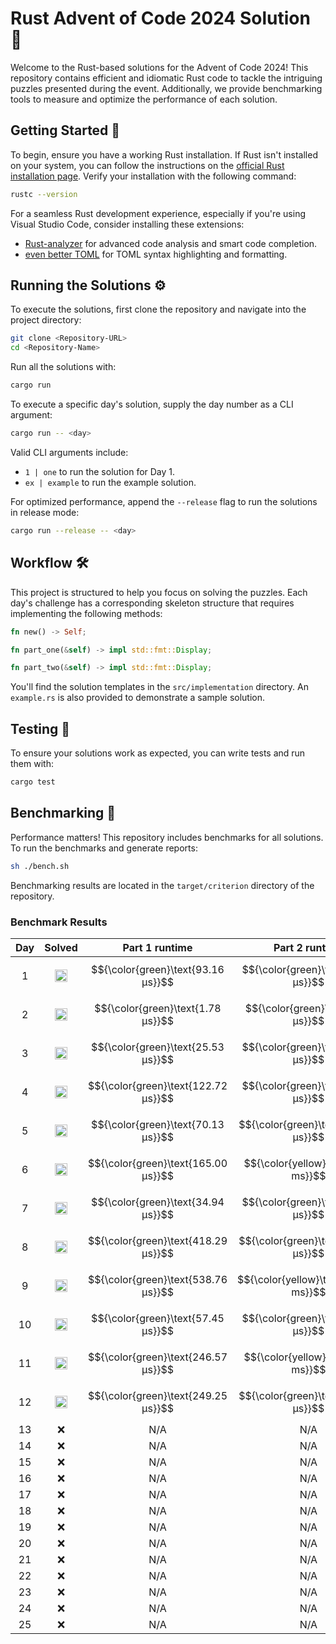 # Rust Advent of Code 2024 Solution 🦀

Welcome to the Rust-based solutions for the Advent of Code 2024! This repository contains efficient and idiomatic Rust code to tackle the intriguing puzzles presented during the event. Additionally, we provide benchmarking tools to measure and optimize the performance of each solution.

## Getting Started 🚀

To begin, ensure you have a working Rust installation. If Rust isn't installed on your system, you can follow the instructions on the [official Rust installation page](https://www.rust-lang.org/tools/install). Verify your installation with the following command:

```bash
rustc --version
```

For a seamless Rust development experience, especially if you're using Visual Studio Code, consider installing these extensions:

- [Rust-analyzer](https://marketplace.visualstudio.com/items?itemName=rust-lang.rust-analyzer) for advanced code analysis and smart code completion.
- [even better TOML](https://marketplace.visualstudio.com/items?itemName=tamasfe.even-better-toml) for TOML syntax highlighting and formatting.

## Running the Solutions ⚙️

To execute the solutions, first clone the repository and navigate into the project directory:

```bash
git clone <Repository-URL>
cd <Repository-Name>
```

Run all the solutions with:

```bash
cargo run
```

To execute a specific day's solution, supply the day number as a CLI argument:

```bash
cargo run -- <day>
```

Valid CLI arguments include:

- `1 | one` to run the solution for Day 1.
- `ex | example` to run the example solution.

For optimized performance, append the `--release` flag to run the solutions in release mode:

```bash
cargo run --release -- <day>
```

## Workflow 🛠️

This project is structured to help you focus on solving the puzzles. Each day's challenge has a corresponding skeleton structure that requires implementing the following methods:

```rust
fn new() -> Self;

fn part_one(&self) -> impl std::fmt::Display;

fn part_two(&self) -> impl std::fmt::Display;
```

You'll find the solution templates in the `src/implementation` directory. An `example.rs` is also provided to demonstrate a sample solution.

## Testing 🧪

To ensure your solutions work as expected, you can write tests and run them with:

```bash
cargo test
```

## Benchmarking 💪

Performance matters! This repository includes benchmarks for all solutions. To run the benchmarks and generate reports:

```bash
sh ./bench.sh
```

Benchmarking results are located in the `target/criterion` directory of the repository.

### Benchmark Results

| Day |                                         Solved                                          |           Part 1 runtime            |            Part 2 runtime            |
| :-: | :-------------------------------------------------------------------------------------: | :---------------------------------: | :----------------------------------: |
|  1  | <img src="https://www.rust-lang.org/logos/rust-logo-32x32.png" alt="Rust" width="20" /> | $${\color{green}\text{93.16 μs}}$$  |  $${\color{green}\text{94.49 μs}}$$  |
|  2  | <img src="https://www.rust-lang.org/logos/rust-logo-32x32.png" alt="Rust" width="20" /> |  $${\color{green}\text{1.78 μs}}$$  |  $${\color{green}\text{3.98 μs}}$$   |
|  3  | <img src="https://www.rust-lang.org/logos/rust-logo-32x32.png" alt="Rust" width="20" /> | $${\color{green}\text{25.53 μs}}$$  |  $${\color{green}\text{11.86 μs}}$$  |
|  4  | <img src="https://www.rust-lang.org/logos/rust-logo-32x32.png" alt="Rust" width="20" /> | $${\color{green}\text{122.72 μs}}$$ |  $${\color{green}\text{63.43 μs}}$$  |
|  5  | <img src="https://www.rust-lang.org/logos/rust-logo-32x32.png" alt="Rust" width="20" /> | $${\color{green}\text{70.13 μs}}$$  | $${\color{green}\text{167.47 μs}}$$  |
|  6  | <img src="https://www.rust-lang.org/logos/rust-logo-32x32.png" alt="Rust" width="20" /> | $${\color{green}\text{165.00 μs}}$$ |  $${\color{yellow}\text{7.95 ms}}$$  |
|  7  | <img src="https://www.rust-lang.org/logos/rust-logo-32x32.png" alt="Rust" width="20" /> | $${\color{green}\text{34.94 μs}}$$  |  $${\color{green}\text{92.19 μs}}$$  |
|  8  | <img src="https://www.rust-lang.org/logos/rust-logo-32x32.png" alt="Rust" width="20" /> | $${\color{green}\text{418.29 μs}}$$ | $${\color{green}\text{469.01 μs}}$$  |
|  9  | <img src="https://www.rust-lang.org/logos/rust-logo-32x32.png" alt="Rust" width="20" /> | $${\color{green}\text{538.76 μs}}$$ | $${\color{yellow}\text{134.80 ms}}$$ |
| 10  | <img src="https://www.rust-lang.org/logos/rust-logo-32x32.png" alt="Rust" width="20" /> | $${\color{green}\text{57.45 μs}}$$  |  $${\color{green}\text{23.62 μs}}$$  |
| 11  | <img src="https://www.rust-lang.org/logos/rust-logo-32x32.png" alt="Rust" width="20" /> | $${\color{green}\text{246.57 μs}}$$ |  $${\color{yellow}\text{9.26 ms}}$$  |
| 12  | <img src="https://www.rust-lang.org/logos/rust-logo-32x32.png" alt="Rust" width="20" /> | $${\color{green}\text{249.25 μs}}$$ | $${\color{green}\text{596.43 μs}}$$  |
| 13  |                                           :x:                                           |                 N/A                 |                 N/A                  |
| 14  |                                           :x:                                           |                 N/A                 |                 N/A                  |
| 15  |                                           :x:                                           |                 N/A                 |                 N/A                  |
| 16  |                                           :x:                                           |                 N/A                 |                 N/A                  |
| 17  |                                           :x:                                           |                 N/A                 |                 N/A                  |
| 18  |                                           :x:                                           |                 N/A                 |                 N/A                  |
| 19  |                                           :x:                                           |                 N/A                 |                 N/A                  |
| 20  |                                           :x:                                           |                 N/A                 |                 N/A                  |
| 21  |                                           :x:                                           |                 N/A                 |                 N/A                  |
| 22  |                                           :x:                                           |                 N/A                 |                 N/A                  |
| 23  |                                           :x:                                           |                 N/A                 |                 N/A                  |
| 24  |                                           :x:                                           |                 N/A                 |                 N/A                  |
| 25  |                                           :x:                                           |                 N/A                 |                 N/A                  |
